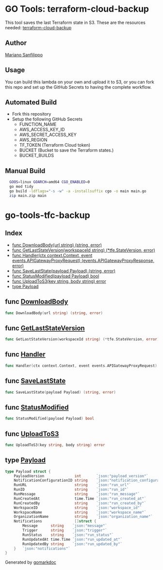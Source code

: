 # GO Tools: terraform-cloud-backup

This tool saves the last Terraform state in S3. These are the resources needed:
[terraform-cloud-backup](https://github.com/mnsanfilippo/terraform-cloud-backup)

## Author
[Mariano Sanfilippo](https://www.linkedin.com/in/mariano-sanfilippo/)

## Usage
You can build this lambda on your own and upload it to S3, or you can fork this repo
and set up the GitHub Secrets to having the complete workflow.

## Automated Build
- Fork this repository
- Setup the following GitHub Secrets
  - FUNCTION_NAME
  - AWS_ACCESS_KEY_ID
  - AWS_SECRET_ACCESS_KEY
  - AWS_REGION
  - TF_TOKEN (Terraform Cloud token)
  - BUCKET (Bucket to save the Terraform states.)
  - BUCKET_BUILDS 
## Manual Build
```bash
  GOOS=linux GOARCH=amd64 CGO_ENABLED=0 
  go mod tidy 
  go build -ldflags="-s -w" -a -installsuffix cgo -o main main.go
  zip main.zip main
```
<!-- Code generated by gomarkdoc. DO NOT EDIT -->

# go\-tools\-tfc\-backup

## Index

- [func DownloadBody(url string) (string, error)](<#func-downloadbody>)
- [func GetLastStateVersion(workspaceId string) (*tfe.StateVersion, error)](<#func-getlaststateversion>)
- [func Handler(ctx context.Context, event events.APIGatewayProxyRequest) (events.APIGatewayProxyResponse, error)](<#func-handler>)
- [func SaveLastState(payload Payload) (string, error)](<#func-savelaststate>)
- [func StatusModified(payload Payload) bool](<#func-statusmodified>)
- [func UploadToS3(key string, body string) error](<#func-uploadtos3>)
- [type Payload](<#type-payload>)


## func [DownloadBody](<https://github.com/mnsanfilippo/go-tools-tfc-backup/blob/main/main.go#L57>)

```go
func DownloadBody(url string) (string, error)
```

## func [GetLastStateVersion](<https://github.com/mnsanfilippo/go-tools-tfc-backup/blob/main/main.go#L70>)

```go
func GetLastStateVersion(workspaceId string) (*tfe.StateVersion, error)
```

## func [Handler](<https://github.com/mnsanfilippo/go-tools-tfc-backup/blob/main/main.go#L115>)

```go
func Handler(ctx context.Context, event events.APIGatewayProxyRequest) (events.APIGatewayProxyResponse, error)
```

## func [SaveLastState](<https://github.com/mnsanfilippo/go-tools-tfc-backup/blob/main/main.go#L88>)

```go
func SaveLastState(payload Payload) (string, error)
```

## func [StatusModified](<https://github.com/mnsanfilippo/go-tools-tfc-backup/blob/main/main.go#L108>)

```go
func StatusModified(payload Payload) bool
```

## func [UploadToS3](<https://github.com/mnsanfilippo/go-tools-tfc-backup/blob/main/main.go#L45>)

```go
func UploadToS3(key string, body string) error
```

## type [Payload](<https://github.com/mnsanfilippo/go-tools-tfc-backup/blob/main/main.go#L22-L40>)

```go
type Payload struct {
    PayloadVersion              int       `json:"payload_version"`
    NotificationConfigurationID string    `json:"notification_configuration_id"`
    RunURL                      string    `json:"run_url"`
    RunID                       string    `json:"run_id"`
    RunMessage                  string    `json:"run_message"`
    RunCreatedAt                time.Time `json:"run_created_at"`
    RunCreatedBy                string    `json:"run_created_by"`
    WorkspaceID                 string    `json:"workspace_id"`
    WorkspaceName               string    `json:"workspace_name"`
    OrganizationName            string    `json:"organization_name"`
    Notifications               []struct {
        Message      string    `json:"message"`
        Trigger      string    `json:"trigger"`
        RunStatus    string    `json:"run_status"`
        RunUpdatedAt time.Time `json:"run_updated_at"`
        RunUpdatedBy string    `json:"run_updated_by"`
    }   `json:"notifications"`
}
```



Generated by [gomarkdoc](<https://github.com/princjef/gomarkdoc>)
